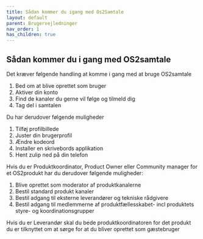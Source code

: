 ```yaml
---
title: Sådan kommer du igang med Os2Samtale
layout: default
parent: Brugervejledninger  
nav_order: 1
has_children: true
---
```


## Sådan kommer du i gang med OS2samtale

Det kræver følgende handling at komme i gang med at bruge OS2samtale

1. Bed om at blive oprettet som bruger 
2. Aktiver din konto
3. Find de kanaler du gerne vil følge og tilmeld dig
4. Tag del i samtalen

Du har derudover følgende muligheder 

1. Tilføj profilbillede 
2. Juster din brugerprofil  
3. Ændre kodeord
4. Installer en skrivebords applikation
5. Hent zulip ned på din telefon

  
Hvis du er Produktkoordinator, Product Owner eller Community manager for et OS2produkt har du derudover følgende muligheder:

1. Blive oprettet som moderator af produktkanalerne
2. Bestil standard produkt kanaler
3. Bestil adgang til eksterne leverandører  og tekniske rådgivere
4. Bestil adgang til medlemmerne af produktfællesskabet- incl produktets styre- og koordinationsgrupper

Hvis du er Leverandør  skal du bede produktkoordinatoren for det produkt du er tilknyttet om at sørge for at du bliver oprettet som gæstebruger
